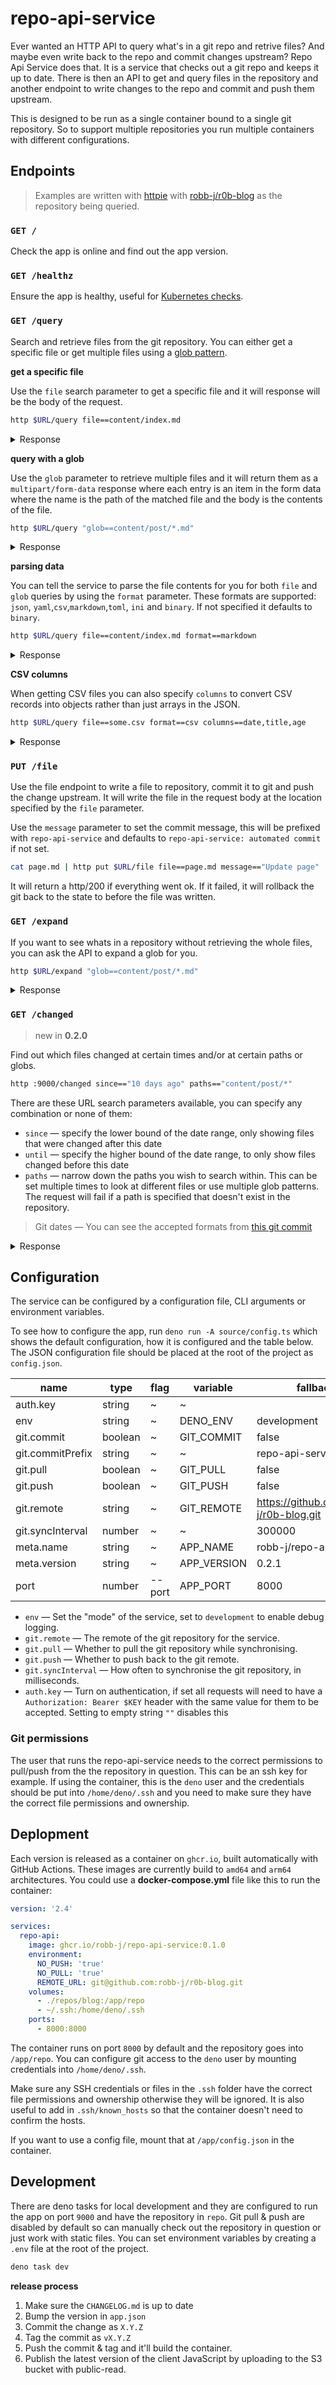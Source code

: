 # repo-api-service

Ever wanted an HTTP API to query what's in a git repo and retrive files? And
maybe even write back to the repo and commit changes upstream? Repo Api Service
does that. It is a service that checks out a git repo and keeps it up to date.
There is then an API to get and query files in the repository and another
endpoint to write changes to the repo and commit and push them upstream.

This is designed to be run as a single container bound to a single git
repository. So to support multiple repositories you run multiple containers with
different configurations.

## Endpoints

> Examples are written with [httpie](https://httpie.io/) with
> [robb-j/r0b-blog](https://github.com/robb-j/r0b-blog) as the repository being
> queried.

### `GET /`

Check the app is online and find out the app version.

### `GET /healthz`

Ensure the app is healthy, useful for
[Kubernetes checks](https://kubernetes.io/docs/tasks/configure-pod-container/configure-liveness-readiness-startup-probes/).

### `GET /query`

Search and retrieve files from the git repository. You can either get a specific
file or get multiple files using a
[glob pattern](https://en.wikipedia.org/wiki/Glob_(programming)).

**get a specific file**

Use the `file` search parameter to get a specific file and it will response will
be the body of the request.

```sh
http $URL/query file==content/index.md
```

<details>
<summary>Response</summary>

```http
HTTP/1.1 200 OK
date: Sun, 02 Jul 2023 12:52:25 GMT
transfer-encoding: chunked
vary: Accept-Encoding

---
title: r0b's random ramblings
layout: home
---

# r0b's random ramblings

This is a place for me to jot down thing's I've experimented with
and document them for my future self ... or other people too I guess.
```

</details>

**query with a glob**

Use the `glob` parameter to retrieve multiple files and it will return them as a
`multipart/form-data` response where each entry is an item in the form data
where the name is the path of the matched file and the body is the contents of
the file.

```sh
http $URL/query "glob==content/post/*.md"
```

<details>
<summary>Response</summary>

```http
HTTP/1.1 200 OK
content-type: multipart/form-data; boundary=----3515918059508545431921584621
date: Sun, 02 Jul 2023 12:56:27 GMT
transfer-encoding: chunked
vary: Accept-Encoding

------3515918059508545431921584621
Content-Disposition: form-data; name="content/post/bundle-javascript-with-eleventy-and-esbuild.md"; filename="content/post/bundle-javascript-with-eleventy-and-esbuild.md"
Content-Type: application/octet-stream

---
title: Bundle JavaScript with Eleventy and esbuild
date: 2021-06-27
draft: false
summary: >
  How to add JavaScript and bundle it together for an Eleventy project plus integration with the development server for automatic reloading.
---

[Static site generators are great...](https://blog.r0b.io/post/compile-sass-with-eleventy/)
as I have previously mentioned,
here is how to bundle JavaScript into your Eleventy site too.
------3515918059508545431921584621
...
```

</details>

**parsing data**

You can tell the service to parse the file contents for you for both `file` and
`glob` queries by using the `format` parameter. These formats are supported:
`json`, `yaml`,`csv`,`markdown`,`toml`, `ini` and `binary`. If not specified it
defaults to `binary`.

```sh
http $URL/query file==content/index.md format==markdown
```

<details>
<summary>Response</summary>

```http
HTTP/1.1 200 OK
content-encoding: gzip
content-length: 207
content-type: application/json
date: Sun, 02 Jul 2023 12:57:58 GMT
vary: Accept-Encoding

{
    "attrs": {
        "layout": "home",
        "title": "r0b's random ramblings"
    },
    "body": "# r0b's random ramblings\n\nThis is a place for me to jot down thing's I've experimented with\nand document them for my future self ... or other people too I guess.\n",
    "frontMatter": "title: r0b's random ramblings\nlayout: home"
}
```

</details>

**CSV columns**

When getting CSV files you can also specify `columns` to convert CSV records
into objects rather than just arrays in the JSON.

```sh
http $URL/query file==some.csv format==csv columns==date,title,age
```

<details>
<summary>Response</summary>

```http
HTTP/1.1 200 OK
content-encoding: gzip
content-length: 207
content-type: application/json
date: Sun, 02 Jul 2023 12:57:58 GMT
vary: Accept-Encoding

[
  {"date": "2023-06-01", "title": "Something", "age": 42},
  {"date": "2023-06-01", "title": "Something", "age": 42},
  {"date": "2023-06-01", "title": "Something", "age": 42}
]
```

</details>

### `PUT /file`

Use the file endpoint to write a file to repository, commit it to git and push
the change upstream. It will write the file in the request body at the location
specified by the `file` parameter.

Use the `message` parameter to set the commit message, this will be prefixed
with `repo-api-service` and defaults to `repo-api-service: automated commit` if
not set.

```sh
cat page.md | http put $URL/file file==page.md message=="Update page"
```

It will return a http/200 if everything went ok. If it failed, it will rollback
the git back to the state to before the file was written.

### `GET /expand`

If you want to see whats in a repository without retrieving the whole files, you
can ask the API to expand a glob for you.

```sh
http $URL/expand "glob==content/post/*.md"
```

<details>
<summary>Response</summary>

```http
HTTP/1.1 200 OK
content-encoding: gzip
content-length: 587
content-type: application/json
date: Sun, 02 Jul 2023 13:06:06 GMT
vary: Accept-Encoding

[
    "content/post/automating-developer-operations-for-nodejs.md",
    "content/post/bundle-javascript-with-eleventy-and-esbuild.md",
    "content/post/compile-sass-with-eleventy.md",
    "content/post/connecting-an-rpi-to-802.1x.md",
    "content/post/creating-a-nova-extension-with-typescript.md",
    "content/post/creating-custom-javascript-errors.md",
    "content/post/creating-drag-interactions-with-set-pointer-capture-in-java-script.md",
    "content/post/deploying-esp32-with-spiffs-using-github-actions.md",
    "content/post/embed-jsdoc-comments-in-an-eleventy-website-with-ts-morph.md",
    "content/post/esm-nodejs-typescript-with-subpath-exports.md",
    "content/post/getting-started-with-kube-prometheus-stack.md",
    "content/post/host-an-ics-calendar-feed-with-eleventy.md",
    "content/post/minimal-rpi-kiosk.md",
    "content/post/my-first-generator-function.md",
    "content/post/quick-concise-array-to-map-conversion-in-javascript.md",
    "content/post/regrets-of-a-research-software-engineers-tech-stacks.md",
    "content/post/running-node-js-as-a-systemd-service.md",
    "content/post/spoofing-an-rpi-mac-address.md",
    "content/post/tales-from-the-bashrc-bashrc.md",
    "content/post/tales-from-the-bashrc-d1.md",
    "content/post/tales-from-the-bashrc-npr.md",
    "content/post/trying-to-make-a-vanilla-web-app.md",
    "content/post/useful-rpi-wifi-commands.md",
    "content/post/using-jsx-without-react.md",
    "content/post/using-urlpattern-to-add-edit-on-github-support-to-my-blog.md",
    "content/post/yoath-released.md"
]
```

</details>

### `GET /changed`

> new in **0.2.0**

Find out which files changed at certain times and/or at certain paths or globs.

```sh
http :9000/changed since=="10 days ago" paths=="content/post/*"
```

There are these URL search parameters available, you can specify any combination
or none of them:

- `since` — specify the lower bound of the date range, only showing files that
  were changed after this date
- `until` — specify the higher bound of the date range, to only show files
  changed before this date
- `paths` — narrow down the paths you wish to search within. This can be set
  multiple times to look at different files or use multiple glob patterns. The
  request will fail if a path is specified that doesn't exist in the repository.

> Git dates — You can see the accepted formats from
> [this git commit](https://github.com/git/git/commit/34dc6e73b01011fcbe0f314d47fd6120382ae145)

<details>
<summary>Response</summary>

```http
HTTP/1.1 200 OK
content-encoding: gzip
content-length: 136
content-type: application/json
date: Wed, 02 Aug 2023 13:49:09 GMT
vary: Accept-Encoding

[
    "content/post/useful-rpi-wifi-commands.md",
    "content/post/host-an-ics-calendar-feed-with-eleventy.md",
    "content/post/host-a-ics-calendar-feed-with-eleventy.md",
    "content/post/embed-jsdoc-comments-in-an-eleventy-website-with-ts-morph.md"
]
```

</details>

## Configuration

The service can be configured by a configuration file, CLI arguments or
environment variables.

To see how to configure the app, run `deno run -A source/config.ts` which shows
the default configuration, how it is configured and the table below. The JSON
configuration file should be placed at the root of the project as `config.json`.

| name             | type    | flag   | variable    | fallback                               |
| ---------------- | ------- | ------ | ----------- | -------------------------------------- |
| auth.key         | string  | ~      | ~           |                                        |
| env              | string  | ~      | DENO_ENV    | development                            |
| git.commit       | boolean | ~      | GIT_COMMIT  | false                                  |
| git.commitPrefix | string  | ~      | ~           | repo-api-service                       |
| git.pull         | boolean | ~      | GIT_PULL    | false                                  |
| git.push         | boolean | ~      | GIT_PUSH    | false                                  |
| git.remote       | string  | ~      | GIT_REMOTE  | https://github.com/robb-j/r0b-blog.git |
| git.syncInterval | number  | ~      | ~           | 300000                                 |
| meta.name        | string  | ~      | APP_NAME    | robb-j/repo-api-service                |
| meta.version     | string  | ~      | APP_VERSION | 0.2.1                                  |
| port             | number  | --port | APP_PORT    | 8000                                   |

- `env` — Set the "mode" of the service, set to `development` to enable debug
  logging.
- `git.remote` — The remote of the git repository for the service.
- `git.pull` — Whether to pull the git repository while synchronising.
- `git.push` — Whether to push back to the git remote.
- `git.syncInterval` — How often to synchronise the git repository, in
  milliseconds.
- `auth.key` — Turn on authentication, if set all requests will need to have a
  `Authorization: Bearer $KEY` header with the same value for them to be
  accepted. Setting to empty string `""` disables this

### Git permissions

The user that runs the repo-api-service needs to the correct permissions to
pull/push from the the repository in question. This can be an ssh key for
example. If using the container, this is the `deno` user and the credentials
should be put into `/home/deno/.ssh` and you need to make sure they have the
correct file permissions and ownership.

## Deplopment

Each version is released as a container on `ghcr.io`, built automatically with
GitHub Actions. These images are currently build to `amd64` and `arm64`
architectures. You could use a **docker-compose.yml** file like this to run the
container:

```yml
version: '2.4'

services:
  repo-api:
    image: ghcr.io/robb-j/repo-api-service:0.1.0
    environment:
      NO_PUSH: 'true'
      NO_PULL: 'true'
      REMOTE_URL: git@github.com:robb-j/r0b-blog.git
    volumes:
      - ./repos/blog:/app/repo
      - ~/.ssh:/home/deno/.ssh
    ports:
      - 8000:8000
```

The container runs on port `8000` by default and the repository goes into
`/app/repo`. You can configure git access to the `deno` user by mounting
credentials into `/home/deno/.ssh`.

Make sure any SSH credentials or files in the `.ssh` folder have the correct
file permissions and ownership otherwise they will be ignored. It is also useful
to add in `.ssh/known_hosts` so that the container doesn't need to confirm the
hosts.

If you want to use a config file, mount that at `/app/config.json` in the
container.

## Development

There are deno tasks for local development and they are configured to run the
app on port `9000` and have the repository in `repo`. Git pull & push are
disabled by default so can manually check out the repository in question or just
work with static files. You can set environment variables by creating a `.env`
file at the root of the project.

```sh
deno task dev
```

**release process**

1. Make sure the `CHANGELOG.md` is up to date
2. Bump the version in `app.json`
3. Commit the change as `X.Y.Z`
4. Tag the commit as `vX.Y.Z`
5. Push the commit & tag and it'll build the container.
6. Publish the latest version of the client JavaScript by uploading to the S3
   bucket with public-read.
